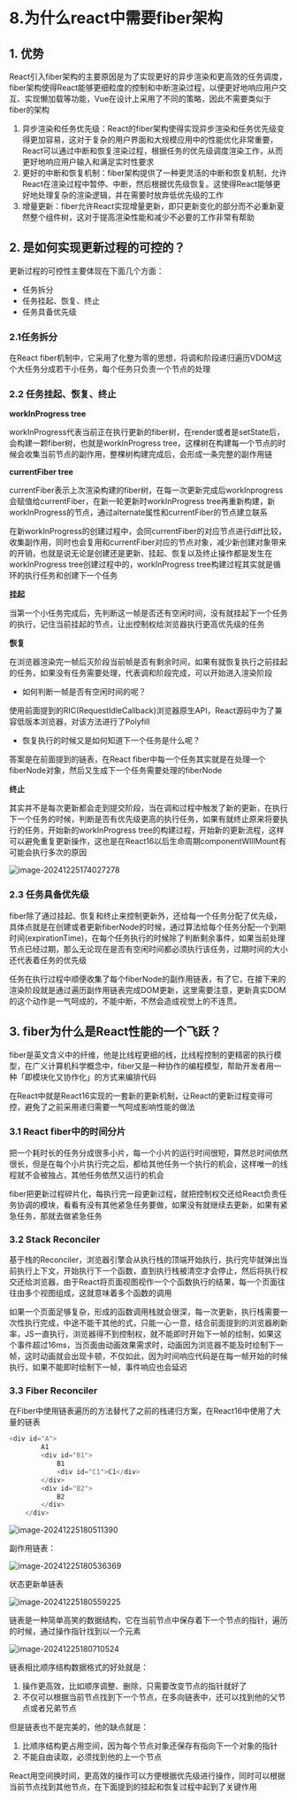 # 8.为什么react中需要fiber架构

## 1. 优势

React引入fiber架构的主要原因是为了实现更好的异步渲染和更高效的任务调度，fiber架构使得React能够更细粒度的控制和中断渲染过程，以便更好地响应用户交互、实现懒加载等功能，Vue在设计上采用了不同的策略，因此不需要类似于fiber的架构

1. 异步渲染和任务优先级：React的fiber架构使得实现异步渲染和任务优先级变得更加容易，这对于复杂的用户界面和大规模应用中的性能优化非常重要，React可以通过中断和恢复渲染过程，根据任务的优先级调度渲染工作，从而更好地响应用户输入和满足实时性要求
2. 更好的中断和恢复机制：fiber架构提供了一种更灵活的中断和恢复机制，允许React在渲染过程中暂停、中断，然后根据优先级恢复。这使得React能够更好地处理复杂的渲染逻辑，并在需要时放弃低优先级的工作
3. 增量更新：fiber允许React实现增量更新，即只更新变化的部分而不必重新夏然整个组件树，这对于提高渲染性能和减少不必要的工作非常有帮助



## 2. 是如何实现更新过程的可控的？

更新过程的可控性主要体现在下面几个方面：

- 任务拆分
- 任务挂起、恢复、终止
- 任务具备优先级

### 2.1任务拆分

在React fiber机制中，它采用了化整为零的思想，将调和阶段递归遍历VDOM这个大任务分成若干小任务，每个任务只负责一个节点的处理

### 2.2 任务挂起、恢复、终止

**workInProgress tree**

workInProgress代表当前正在执行更新的fiber树，在render或者是setState后，会构建一颗fiber树，也就是workInProgress tree，这棵树在构建每一个节点的时候会收集当前节点的副作用，整棵树构建完成后，会形成一条完整的副作用链

**currentFiber tree**

currentFiber表示上次渲染构建的fiber树，在每一次更新完成后workInprogress会赋值给currentFiber，在新一轮更新时workInProgress tree再重新构建，新workInProgress的节点，通过alternate属性和currentFiber的节点建立联系

在新workInProgress的创建过程中，会同currentFiber的对应节点进行diff比较，收集副作用，同时也会复用和currentFiber对应的节点对象，减少新创建对象带来的开销，也就是说无论是创建还是更新、挂起、恢复以及终止操作都是发生在workInProgress tree创建过程中的，workInProgress tree构建过程其实就是循环的执行任务和创建下一个任务

**挂起**

当第一个小任务完成后，先判断这一帧是否还有空闲时间，没有就挂起下一个任务的执行，记住当前挂起的节点，让出控制权给浏览器执行更高优先级的任务

**恢复**

在浏览器渲染完一帧后灭阶段当前帧是否有剩余时间，如果有就恢复执行之前挂起的任务，如果没有任务需要处理，代表调和阶段完成，可以开始进入渲染阶段

- 如何判断一帧是否有空闲时间的呢？

使用前面提到的RIC(RequestIdleCallback)浏览器原生API，React源码中为了兼容低版本浏览器，对该方法进行了Polyfill

- 恢复执行的时候又是如何知道下一个任务是什么呢？

答案是在前面提到的链表，在React fiber中每一个任务其实就是在处理一个fiberNode对象，然后又生成下一个任务需要处理的fiberNode

**终止**

其实并不是每次更新都会走到提交阶段，当在调和过程中触发了新的更新，在执行下一个任务的时候，判断是否有优先级更高的执行任务，如果有就终止原来将要执行的任务，开始新的workInProgress tree的构建过程，开始新的更新流程，这样可以避免重复更新操作，这也是在React16以后生命周期componentWIllMount有可能会执行多次的原因

![image-20241225174027278](http://cdn.mengyang.online/202412251740356.png)

### 2.3 任务具备优先级

fiber除了通过挂起、恢复和终止来控制更新外，还给每一个任务分配了优先级，具体点就是在创建或者更新fiberNode的时候，通过算法给每个任务分配一个到期时间(expirationTime)，在每个任务执行的时候除了判断剩余事件，如果当前处理节点已经过期，那么无论现在是否有空闲时间都必须执行该任务，过期时间的大小还代表着任务的优先级

任务在执行过程中顺便收集了每个fiberNode的副作用链表，有了它，在接下来的渲染阶段就是通过遍历副作用链表完成DOM更新，这里需要注意，更新真实DOM的这个动作是一气呵成的，不能中断，不然会造成视觉上的不连贯。



## 3. fiber为什么是React性能的一个飞跃？

fiber是英文含义中的纤维，他是比线程更细的线，比线程控制的更精密的执行模型，在广义计算机科学概念中，fiber又是一种协作的编程模型，帮助开发者用一种「即模块化又协作化」的方式来编排代码

在React中就是React16实现的一套新的更新机制，让React的更新过程变得可控，避免了之前采用递归需要一气呵成影响性能的做法

### 3.1 React fiber中的时间分片

把一个耗时长的任务分成很多小片，每一个小片的运行时间很短，算然总时间依然很长，但是在每个小片执行完之后，都给其他任务一个执行的机会，这样唯一的线程就不会被独占，其他任务依然又运行的机会

fiber把更新过程碎片化，每执行完一段更新过程，就把控制权交还给React负责任务协调的模块，看看有没有其他紧急任务要做，如果没有就继续去更新，如果有紧急任务，那就去做紧急任务

### 3.2 Stack Reconciler

基于栈的Reconciler，浏览器引擎会从执行栈的顶端开始执行，执行完毕就弹出当前执行上下文，开始执行下一个函数，直到执行栈被清空才会停止，然后将执行权交还给浏览器，由于React将页面视图视作一个个函数执行的结果，每一个页面往往由多个视图组成，这就意味着多个函数的调用

如果一个页面足够复杂，形成的函数调用栈就会很深，每一次更新，执行栈需要一次性执行完成，中途不能干其他的式，只能一心一意，结合前面提到的浏览器刷新率，JS一直执行，浏览器得不到控制权，就不能即时开始下一帧的绘制，如果这个事件超过16ms，当页面由动画效果需求时，动画因为浏览器不能及时绘制下一帧，这时动画就会出现卡顿，不仅如此，因为时间响应代码是在每一帧开始的时候执行，如果不能即时绘制下一帧，事件响应也会延迟

### 3.3 Fiber Reconciler

在Fiber中使用链表遍历的方法替代了之前的栈递归方案，在React16中使用了大量的链表

```js
<div id="A">
		A1
		<div id="B1">
			B1
			<div id="C1">C1</div>
		</div>
		<div id="B2">
			B2
		</div>
	</div>
```

![image-20241225180511390](http://cdn.mengyang.online/202412251805451.png)

副作用链表：

![image-20241225180536369](http://cdn.mengyang.online/202412251805426.png)

状态更新单链表

![image-20241225180559225](http://cdn.mengyang.online/202412251805263.png)

链表是一种简单高笑的数据结构，它在当前节点中保存着下一个节点的指针，遍历的时候，通过操作指针找到以一个元素

![image-20241225180710524](http://cdn.mengyang.online/202412251807563.png)

链表相比顺序结构数据格式的好处就是：

1. 操作更高效，比如顺序调整、删除，只需要改变节点的指针就好了
2. 不仅可以根据当前节点找到下一个节点，在多向链表中，还可以找到他的父节点或者兄弟节点

但是链表也不是完美的，他的缺点就是：

1. 比顺序结构更占用空间，因为每个节点对象还保存有指向下一个对象的指针
2. 不能自由读取，必须找到他的上一个节点

React用空间换时间，更高效的操作可以方便根据优先级进行操作，同时可以根据当前节点找到其他节点，在下面提到的挂起和恢复过程中起到了关键作用